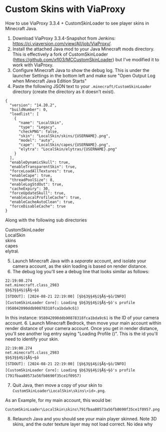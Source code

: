 # Custom Skins with ViaProxy

How to use ViaProxy 3.3.4 + CustomSkinLoader to see player skins in Minecraft Java.

1. Download ViaProxy 3.3.4-Snapshot from Jenkins: https://ci.viaversion.com/view/All/job/ViaProxy/.
2. Install the attached Java mod to your Java Minecraft mods directory. This is effectively a fork of CustomSkinLoader (https://github.com/xfl03/MCCustomSkinLoader) but I've modified it to work with ViaProxy.
3. Configure Minecraft Java to show the debug log. This is under the launcher Settings in the bottom left and make sure "Open Output Log when Minecraft Java Edition Starts"
4. Paste the following JSON text to your `.minecraft/CustomSkinLoader` directory (create the directory as it doesn't exist).

```
{
  "version": "14.20.2",
  "buildNumber": 0,
  "loadlist": [
    {
      "name": "LocalSkin",
      "type": "Legacy",
      "checkPNG": false,
      "skin": "LocalSkin/skins/{USERNAME}.png",
      "model": "auto",
      "cape": "LocalSkin/capes/{USERNAME}.png",
      "elytra": "LocalSkin/elytras/{USERNAME}.png"
    }
  ],
  "enableDynamicSkull": true,
  "enableTransparentSkin": true,
  "forceLoadAllTextures": true,
  "enableCape": true,
  "threadPoolSize": 8,
  "enableLogStdOut": true,
  "cacheExpiry": 30,
  "forceUpdateSkull": true,
  "enableLocalProfileCache": true,
  "enableCacheAutoClean": true,
  "forceDisableCache": true
}
```

Along with the following sub directories

CustomSkinLoader\
 LocalSkin\
 skins\
 capes\
 elytra\

5. Launch Minecraft Java with a _separate_ account, and isolate your camera account, as the skin loading is based on render distance.
6. The debug log you'll see a debug line that looks similar as follows:

```
22:19:00.274
net.minecraft.class_2983
§b§3§§4§í§Å§¬§ô
[STDOUT]: [2024-08-21 22:19:00] [§b§3§§4§í§Å§¬§ô/INFO] [CustomSkinLoader Core]: Loading §b§3§§4§í§Å§¬§ô's profile (958042090ddb90878318fca1bda9c61)
```

In this instance: `958042090ddb90878318fca1bda9c61` is the ID of your camera account. 6. Launch Minecraft Bedrock, then move your main account within render distance of your camera account.
Once you get in render distance, you'll see another log entry saying "Loading <random text> Profile (<ID>)". This is the id you'll need to identify your skin.

```
22:19:00.274
net.minecraft.class_2983
§b§3§§4§í§Å§¬§ô
[STDOUT]: [2024-08-21 22:19:00] [§b§3§§4§í§Å§¬§ô/INFO] [CustomSkinLoader Core]: Loading §b§3§§4§í§Å§¬§ô's profile (791fbaa80573a56fb8690f35ce1f0957)
```

7. Quit Java, then move a copy of your skin to `CustomSkinLoader\LocalSkin\skins\<id>.png`.

As an Example, for my main account, this would be:

```
CustomSkinLoader\LocalSkin\skins\791fbaa80573a56fb8690f35ce1f0957.png
```

8. Relaunch Java and you should see your main player skinned. Note 3D skins, and the outer texture layer may not load correct. No idea why
